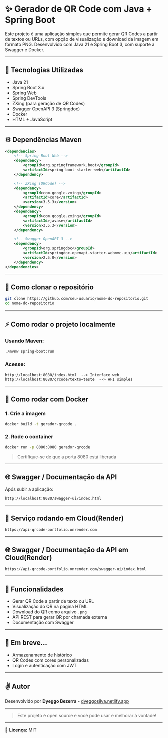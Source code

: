 # ✨ Gerador de QR Code com Java + Spring Boot

Este projeto é uma aplicação simples que permite gerar QR Codes a partir de textos ou URLs, com opção de visualização e download da imagem em formato PNG. Desenvolvido com Java 21 e Spring Boot 3, com suporte a Swagger e Docker.

---

## 🔧 Tecnologias Utilizadas

* Java 21
* Spring Boot 3.x
* Spring Web
* Spring DevTools
* ZXing (para geração de QR Codes)
* Swagger OpenAPI 3 (Springdoc)
* Docker
* HTML + JavaScript

---

## ⚙️ Dependências Maven

```xml
<dependencies>
    <!-- Spring Boot Web -->
    <dependency>
        <groupId>org.springframework.boot</groupId>
        <artifactId>spring-boot-starter-web</artifactId>
    </dependency>

    <!-- ZXing (QRCode) -->
    <dependency>
        <groupId>com.google.zxing</groupId>
        <artifactId>core</artifactId>
        <version>3.5.3</version>
    </dependency>
    <dependency>
        <groupId>com.google.zxing</groupId>
        <artifactId>javase</artifactId>
        <version>3.5.3</version>
    </dependency>

    <!-- Swagger OpenAPI 3 -->
    <dependency>
        <groupId>org.springdoc</groupId>
        <artifactId>springdoc-openapi-starter-webmvc-ui</artifactId>
        <version>2.5.0</version>
    </dependency>
</dependencies>
```

---

## 🔐 Como clonar o repositório

```bash
git clone https://github.com/seu-usuario/nome-do-repositorio.git
cd nome-do-repositorio
```

---

## ⚡ Como rodar o projeto localmente

### Usando Maven:

```bash
./mvnw spring-boot:run
```

### Acesse:

```
http://localhost:8080/index.html  --> Interface web	http://localhost:8080/qrcode?texto=teste  --> API simples
```

---

## 🚀 Como rodar com Docker

### 1. Crie a imagem

```bash
docker build -t gerador-qrcode .
```

### 2. Rode o container

```bash
docker run -p 8080:8080 gerador-qrcode
```

> Certifique-se de que a porta 8080 está liberada

---

## 🌐 Swagger / Documentação da API

Após subir a aplicação:

```
http://localhost:8080/swagger-ui/index.html
```
---

## 🚀 Serviço rodando em Cloud(Render)

```
https://api-qrcode-portfolio.onrender.com
```

---

## 🌐 Swagger / Documentação da API em Cloud(Render)

```
https://api-qrcode-portfolio.onrender.com/swagger-ui/index.html
```
---

## 👀 Funcionalidades

* Gerar QR Code a partir de texto ou URL
* Visualização do QR na página HTML
* Download do QR como arquivo `.png`
* API REST para gerar QR por chamada externa
* Documentação com Swagger

---

## 🚧 Em breve...

* Armazenamento de histórico
* QR Codes com cores personalizadas
* Login e autenticação com JWT

---

## ✌️ Autor

Desenvolvido por **Dyeggo Bezerra** - [dyeggosilva.netlify.app](https://dyeggosilva.netlify.app)

---

> Este projeto é open source e você pode usar e melhorar à vontade!

---

📁 **Licença:** MIT
